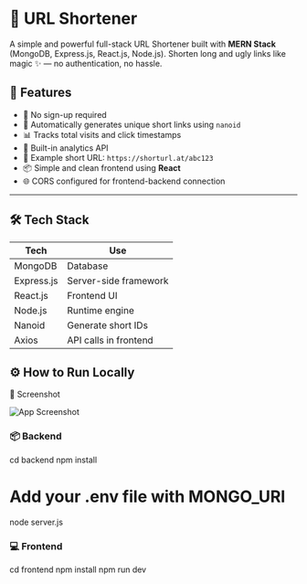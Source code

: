 # 🔗 URL Shortener

A simple and powerful full-stack URL Shortener built with **MERN Stack** (MongoDB, Express.js, React.js, Node.js). Shorten long and ugly links like magic ✨ — no authentication, no hassle.

## 🚀 Features

- 🔐 No sign-up required
- 🧠 Automatically generates unique short links using `nanoid`
- 📊 Tracks total visits and click timestamps
- 🧾 Built-in analytics API
- 🔗 Example short URL: `https://shorturl.at/abc123`
- 📦 Simple and clean frontend using **React**
- 🌐 CORS configured for frontend-backend connection

---

## 🛠 Tech Stack

| Tech           | Use                      |
|----------------|--------------------------|
| MongoDB        | Database                 |
| Express.js     | Server-side framework    |
| React.js       | Frontend UI              |
| Node.js        | Runtime engine           |
| Nanoid         | Generate short IDs       |
| Axios          | API calls in frontend    |

## ⚙️ How to Run Locally
📸 Screenshot

![App Screenshot](frontend/screenshot.png)

### 📦 Backend
cd backend
npm install
# Add your .env file with MONGO_URI
node server.js

### 💻 Frontend
cd frontend
npm install
npm run dev


